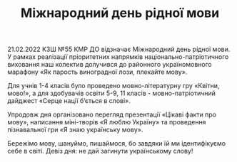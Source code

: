 ﻿---
title: Міжнародний день рідної мови
---

21.02.2022 КЗШ №55 КМР ДО відзначає Міжнародний день рідної мови.
У рамках реалізації пріоритетних напрямків національно-патріотичного виховання наш колектив долучився до районного україномовного марафону «Як парость виноградної лози, плекайте мову». 

Для учнів 1-4 класів було проведено мовно-літературну гру «Квітни, мово!», а для здобувачів освіти 5-9, 11 класів - мовно-патріотичний дайджест «Серце нації б’ється в слові». 

Упродовж дня організовано перегляд презентації «Цікаві факти про мову», написання міні-творів «Я люблю Україну» та проведення пізнавальної гри «Я знаю українську мову».

Бережімо мову, шануймо, пишаймося, бо завдяки їй ми ідентифікуємо себе в світі. Девіз дня: не дай загинути українському слову!

<slideshow></slideshow>